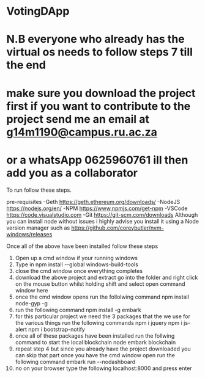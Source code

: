 # VotingDApp
# N.B everyone who already has the virtual os needs to follow steps 7 till the end
# make sure you download the project first if you want to contribute to the project send me an email at g14m1190@campus.ru.ac.za
# or a whatsApp 0625960761 ill then add you as a collaborator


To run follow these steps.

pre-requisites
-Geth https://geth.ethereum.org/downloads/
-NodeJS https://nodejs.org/en/
-NPM  https://www.npmjs.com/get-npm
-VSCode https://code.visualstudio.com
-Git https://git-scm.com/downloads 
Although you can install node without issues i highly advise you install it using a Node version manager such as https://github.com/coreybutler/nvm-windows/releases

Once all of the above have been installed follow these steps

1. Open up a cmd window if your running windows 
2. Type in npm install --global windows-build-tools
3. close the cmd window once everything completes
4. download the above project and extract go into the folder and right click on the mouse button whilst holding shift and select open command window here
5. once the cmd window opens run the follolwing command npm install node-gyp -g
6. run the following command  npm install -g embark
7. for this particular project we need the 3 packages that the we use for the various things 
 run the following commands
 npm i jquery
 npm i js-alert
 npm i bootstrap-notify
 8. once all of these packages have been installed run the follwing command to start the local blockchain node
  embark blockchain
 9. repeat step 4 but since you already have the project downloaded you can skip that part
 once you have the cmd window open run the following command
 embark run --nodashboard
 10. no on your browser type the following
 localhost:8000 
 and press enter 
 
 

